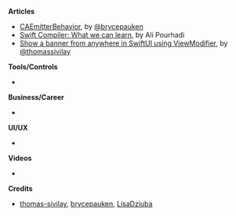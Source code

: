 
**Articles**

* [CAEmitterBehavior](https://bryce.co/caemitterbehavior/), by [@brycepauken](https://twitter.com/brycepauken)
* [Swift Compiler: What we can learn](https://medium.com/flawless-app-stories/swift-compiler-what-we-can-learn-96872ea4b1b8), by Ali Pourhadi
* [Show a banner from anywhere in SwiftUI using ViewModifier](https://www.morningswiftui.com/blog/show-a-banner-from-anywhere-in-swiftui-using-viewmodifier), by [@thomassivilay](https://twitter.com/thomassivilay)

**Tools/Controls**

* 

**Business/Career**

* 

**UI/UX**

* 

**Videos**

* 

**Credits**

* [thomas-sivilay](https://github.com/thomas-sivilay), [brycepauken](https://github.com/brycepauken), [LisaDziuba](https://github.com/lisadziuba)
